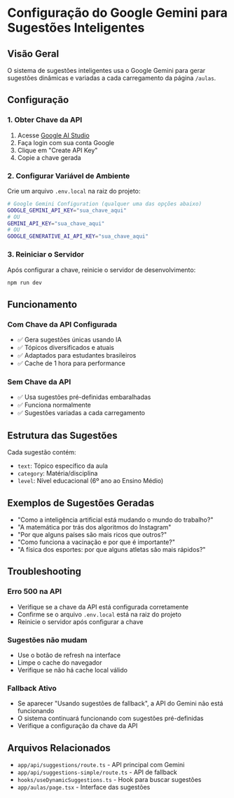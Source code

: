 # Configuração do Google Gemini para Sugestões Inteligentes

## Visão Geral

O sistema de sugestões inteligentes usa o Google Gemini para gerar sugestões dinâmicas e variadas a cada carregamento da página `/aulas`.

## Configuração

### 1. Obter Chave da API

1. Acesse [Google AI Studio](https://makersuite.google.com/app/apikey)
2. Faça login com sua conta Google
3. Clique em "Create API Key"
4. Copie a chave gerada

### 2. Configurar Variável de Ambiente

Crie um arquivo `.env.local` na raiz do projeto:

```bash
# Google Gemini Configuration (qualquer uma das opções abaixo)
GOOGLE_GEMINI_API_KEY="sua_chave_aqui"
# OU
GEMINI_API_KEY="sua_chave_aqui"
# OU
GOOGLE_GENERATIVE_AI_API_KEY="sua_chave_aqui"
```

### 3. Reiniciar o Servidor

Após configurar a chave, reinicie o servidor de desenvolvimento:

```bash
npm run dev
```

## Funcionamento

### Com Chave da API Configurada
- ✅ Gera sugestões únicas usando IA
- ✅ Tópicos diversificados e atuais
- ✅ Adaptados para estudantes brasileiros
- ✅ Cache de 1 hora para performance

### Sem Chave da API
- ✅ Usa sugestões pré-definidas embaralhadas
- ✅ Funciona normalmente
- ✅ Sugestões variadas a cada carregamento

## Estrutura das Sugestões

Cada sugestão contém:
- `text`: Tópico específico da aula
- `category`: Matéria/disciplina
- `level`: Nível educacional (6º ano ao Ensino Médio)

## Exemplos de Sugestões Geradas

- "Como a inteligência artificial está mudando o mundo do trabalho?"
- "A matemática por trás dos algoritmos do Instagram"
- "Por que alguns países são mais ricos que outros?"
- "Como funciona a vacinação e por que é importante?"
- "A física dos esportes: por que alguns atletas são mais rápidos?"

## Troubleshooting

### Erro 500 na API
- Verifique se a chave da API está configurada corretamente
- Confirme se o arquivo `.env.local` está na raiz do projeto
- Reinicie o servidor após configurar a chave

### Sugestões não mudam
- Use o botão de refresh na interface
- Limpe o cache do navegador
- Verifique se não há cache local válido

### Fallback Ativo
- Se aparecer "Usando sugestões de fallback", a API do Gemini não está funcionando
- O sistema continuará funcionando com sugestões pré-definidas
- Verifique a configuração da chave da API

## Arquivos Relacionados

- `app/api/suggestions/route.ts` - API principal com Gemini
- `app/api/suggestions-simple/route.ts` - API de fallback
- `hooks/useDynamicSuggestions.ts` - Hook para buscar sugestões
- `app/aulas/page.tsx` - Interface das sugestões
